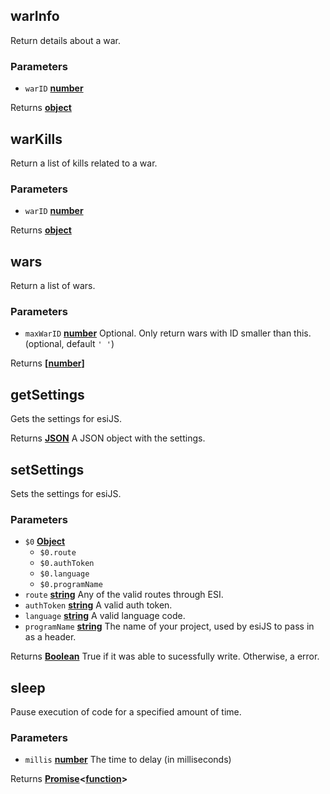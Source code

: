 <!-- Generated by documentation.js. Update this documentation by updating the source code. -->

## warInfo

Return details about a war.

### Parameters

-   `warID` **[number][1]** 

Returns **[object][2]** 

## warKills

Return a list of kills related to a war.

### Parameters

-   `warID` **[number][1]** 

Returns **[object][2]** 

## wars

Return a list of wars.

### Parameters

-   `maxWarID` **[number][1]** Optional. Only return wars with ID smaller than this. (optional, default `' '`)

Returns **\[[number][1]]** 

## getSettings

Gets the settings for esiJS.

Returns **[JSON][3]** A JSON object with the settings.

## setSettings

Sets the settings for esiJS.

### Parameters

-   `$0` **[Object][2]** 
    -   `$0.route`  
    -   `$0.authToken`  
    -   `$0.language`  
    -   `$0.programName`  
-   `route` **[string][4]** Any of the valid routes through ESI.
-   `authToken` **[string][4]** A valid auth token.
-   `language` **[string][4]** A valid language code.
-   `programName` **[string][4]** The name of your project, used by esiJS to pass in as a header.

Returns **[Boolean][5]** True if it was able to sucessfully write. Otherwise, a error.

## sleep

Pause execution of code for a specified amount of time.

### Parameters

-   `millis` **[number][1]** The time to delay (in milliseconds)

Returns **[Promise][6]&lt;[function][7]>** 

[1]: https://developer.mozilla.org/docs/Web/JavaScript/Reference/Global_Objects/Number

[2]: https://developer.mozilla.org/docs/Web/JavaScript/Reference/Global_Objects/Object

[3]: https://developer.mozilla.org/docs/Web/JavaScript/Reference/Global_Objects/JSON

[4]: https://developer.mozilla.org/docs/Web/JavaScript/Reference/Global_Objects/String

[5]: https://developer.mozilla.org/docs/Web/JavaScript/Reference/Global_Objects/Boolean

[6]: https://developer.mozilla.org/docs/Web/JavaScript/Reference/Global_Objects/Promise

[7]: https://developer.mozilla.org/docs/Web/JavaScript/Reference/Statements/function
